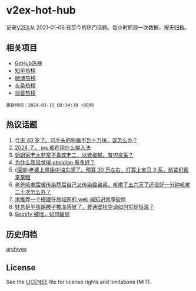 # v2ex-hot-hub

 记录[V2EX](https://www.v2ex.com/)从 2021-01-06 日至今的热门话题。每小时抓取一次数据，按天[归档](archives)。
 
 ## 相关项目

- [GitHub热榜](https://github.com/snaildev/github-hot-hub)
- [知乎热榜](https://github.com/snaildev/zhihu-hot-hub)
- [微博热榜](https://github.com/snaildev/weibo-hot-hub)
- [头条热榜](https://github.com/snaildev/toutiao-hot-hub)
- [抖音热榜](https://github.com/snaildev/douyin-hot-hub)


 `更新时间：2024-01-15 08:34:38 +0800`

## 热议话题

1. [今天 40 岁了。可手头的积蓄不到十万块，该怎么办？](https://www.v2ex.com/t/1008491)
1. [2024 了， ios 都在用什么输入法](https://www.v2ex.com/t/1008490)
1. [姐姐家老大非常不喜欢老二，以致抑郁，有何良策？](https://www.v2ex.com/t/1008515)
1. [为什么我没觉得 obsidian 有多好？](https://www.v2ex.com/t/1008505)
1. [(深圳)老婆上周摇中油车牌了，预算 30 万左右，打算上宝马 3 系，前辈们帮掌掌眼](https://www.v2ex.com/t/1008513)
1. [老爸咳嗽后被传染然后自己又传染给弟弟，咳嗽了五六天了还没好一分钟咳嗽二十次怎么办？](https://www.v2ex.com/t/1008551)
1. [求推荐一个搭建在局域网的 web 端知识共享软件](https://www.v2ex.com/t/1008503)
1. [娃总是半夜踢被子被冻感冒了，普通壁挂空调如何实现恒温？](https://www.v2ex.com/t/1008463)
1. [Spotify 被墙，如何破局](https://www.v2ex.com/t/1008479)

## 历史归档

[archives](archives)

## License

See the [LICENSE](LICENSE) file for license rights and limitations (MIT).

